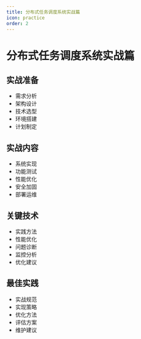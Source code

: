 ```yaml
---
title: 分布式任务调度系统实战篇
icon: practice
order: 2
---
```


# 分布式任务调度系统实战篇

## 实战准备
- 需求分析
- 架构设计
- 技术选型
- 环境搭建
- 计划制定

## 实战内容
- 系统实现
- 功能测试
- 性能优化
- 安全加固
- 部署运维

## 关键技术
- 实践方法
- 性能优化
- 问题诊断
- 监控分析
- 优化建议

## 最佳实践
- 实战规范
- 实现策略
- 优化方法
- 评估方案
- 维护建议
